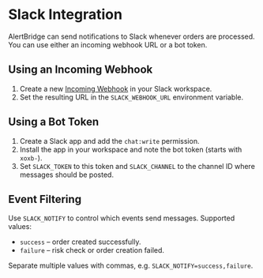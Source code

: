 # Slack Integration

AlertBridge can send notifications to Slack whenever orders are processed. You can use either an incoming webhook URL or a bot token.

## Using an Incoming Webhook
1. Create a new [Incoming Webhook](https://api.slack.com/messaging/webhooks) in your Slack workspace.
2. Set the resulting URL in the `SLACK_WEBHOOK_URL` environment variable.

## Using a Bot Token
1. Create a Slack app and add the `chat:write` permission.
2. Install the app in your workspace and note the bot token (starts with `xoxb-`).
3. Set `SLACK_TOKEN` to this token and `SLACK_CHANNEL` to the channel ID where messages should be posted.

## Event Filtering
Use `SLACK_NOTIFY` to control which events send messages. Supported values:
- `success` – order created successfully.
- `failure` – risk check or order creation failed.

Separate multiple values with commas, e.g. `SLACK_NOTIFY=success,failure`.
